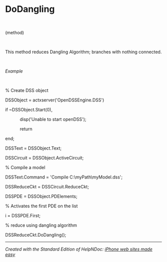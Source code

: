 # DoDangling

&nbsp;

(method)

&nbsp;

This method reduces Dangling Algorithm; branches with nothing connected.

&nbsp;

*Example*

&nbsp;

% Create DSS object

DSSObject = actxserver('OpenDSSEngine.DSS')

if ~DSSObject.Start(0),

&nbsp; &nbsp; &nbsp; &nbsp; &nbsp; &nbsp; disp('Unable to start openDSS');

&nbsp; &nbsp; &nbsp; &nbsp; &nbsp; &nbsp; return

end;

DSSText = DSSObject.Text;

DSSCircuit = DSSObject.ActiveCircuit;

% Compile a model &nbsp; &nbsp;

DSSText.Command = 'Compile C:\\myPath\\myModel.dss';

DSSReduceCkt = DSSCircuit.ReduceCkt;

DSSPDE = DSSObject.PDElements;

% Activates the first PDE on the list

i = DSSPDE.First;

% reduce using dangling algorithm

DSSReduceCkt.DoDangling();

***
_Created with the Standard Edition of HelpNDoc: [iPhone web sites made easy](<https://www.helpndoc.com/feature-tour/iphone-website-generation>)_
